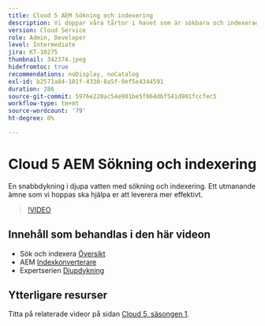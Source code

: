 ```yaml
---
title: Cloud 5 AEM Sökning och indexering
description: Vi doppar våra tårtor i havet som är sökbara och indexerade
version: Cloud Service
role: Admin, Developer
level: Intermediate
jira: KT-10275
thumbnail: 342374.jpeg
hidefromtoc: true
recommendations: noDisplay, noCatalog
exl-id: b2571a84-101f-4330-8a5f-9ef5e4344591
duration: 286
source-git-commit: 5976e220ac54e901be5f064dbf541d901fccfec5
workflow-type: tm+mt
source-wordcount: '79'
ht-degree: 0%

---
```


# Cloud 5 AEM Sökning och indexering

En snabbdykning i djupa vatten med sökning och indexering. Ett utmanande ämne som vi hoppas ska hjälpa er att leverera mer effektivt.

>[!VIDEO](https://video.tv.adobe.com/v/342374?quality=12&learn=on)

## Innehåll som behandlas i den här videon

+ Sök och indexera [Översikt](https://experienceleague.adobe.com/docs/experience-manager-cloud-service/content/operations/indexing.html)
+ AEM [Indexkonverterare](https://experienceleague.adobe.com/docs/experience-manager-cloud-service/content/migration-journey/refactoring-tools/index-converter.html)
+ Expertserien [Djupdykning](../../../cloud-service/migration/moving-to-aem-as-a-cloud-service/search-and-indexing.md)


## Ytterligare resurser

Titta på relaterade videor på sidan [Cloud 5, säsongen 1](cloud5-season-1.md).
